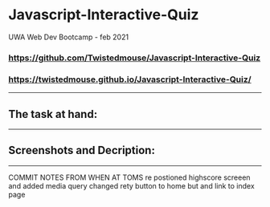# Javascript-Interactive-Quiz
UWA Web Dev Bootcamp - feb 2021

### https://github.com/Twistedmouse/Javascript-Interactive-Quiz
### https://twistedmouse.github.io/Javascript-Interactive-Quiz/

---
## The task at hand:


---
## Screenshots and Decription:

---

COMMIT NOTES FROM WHEN AT TOMS
re postioned highscore screeen and added media query
changed rety button to home but and link to index page 
